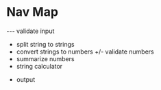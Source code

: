 # Nav Map

 --- validate input
 + split string to strings
 + convert strings to numbers
 +/- validate numbers
 + summarize numbers
 + string calculator
 - output

